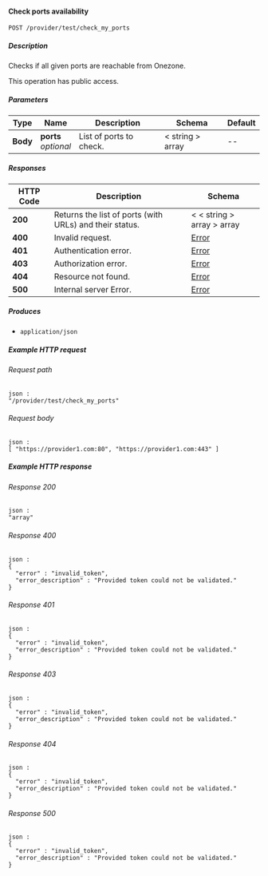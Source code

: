 
<a name="check_my_ports"></a>
#### Check ports availability
```
POST /provider/test/check_my_ports
```


##### Description
Checks if all given ports are reachable from Onezone. 

This operation has public access.


##### Parameters

|Type|Name|Description|Schema|Default|
|---|---|---|---|---|
|**Body**|**ports**  <br>*optional*|List of ports to check.|< string > array|--|


##### Responses

|HTTP Code|Description|Schema|
|---|---|---|
|**200**|Returns the list of ports (with URLs) and their status.|< < string > array > array|
|**400**|Invalid request.|[Error](../definitions/Error.md#error)|
|**401**|Authentication error.|[Error](../definitions/Error.md#error)|
|**403**|Authorization error.|[Error](../definitions/Error.md#error)|
|**404**|Resource not found.|[Error](../definitions/Error.md#error)|
|**500**|Internal server Error.|[Error](../definitions/Error.md#error)|


##### Produces

* `application/json`


##### Example HTTP request

###### Request path
```
json :
"/provider/test/check_my_ports"
```


###### Request body
```
json :
[ "https://provider1.com:80", "https://provider1.com:443" ]
```


##### Example HTTP response

###### Response 200
```
json :
"array"
```


###### Response 400
```
json :
{
  "error" : "invalid_token",
  "error_description" : "Provided token could not be validated."
}
```


###### Response 401
```
json :
{
  "error" : "invalid_token",
  "error_description" : "Provided token could not be validated."
}
```


###### Response 403
```
json :
{
  "error" : "invalid_token",
  "error_description" : "Provided token could not be validated."
}
```


###### Response 404
```
json :
{
  "error" : "invalid_token",
  "error_description" : "Provided token could not be validated."
}
```


###### Response 500
```
json :
{
  "error" : "invalid_token",
  "error_description" : "Provided token could not be validated."
}
```




